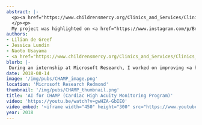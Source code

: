 ```yaml
---
abstract: |-
  <p><a href="https://www.childrensmercy.org/Clinics_and_Services/Clinics_and_Departments/Heart_Center/CHAMP_App/">CHAMP</a> (short for Cardiac High Acuity Monitoring Program) is a system developed at Children's Mercy Hospital for monitoring infants with single ventricle heart disease. During the critical months between the first and second heart surgeries, caretakers use CHAMP tablets to send daily measurements such as oxygen saturation and 15 second videos for hospital care teams to review. While the creation of CHAMP in the last few years has dramatically decreased mortality rates, most patients still experience costly trips to the emergency room and unplanned hospital readmissions. I worked on leveraging AI to help care teams discover medical complications sooner, enabling even more proactive interventions that could mitigate these issues. I communicated with medical partners at Children’s Mercy Hospital, concretized technical goals, formulated methodology, wrangled and pre-processed data, developed prediction algorithms, and drafted the team’s future work. Insights from my work have already influenced clinical practice, with the potential for further impact as the project develops.
  </p><p>
  My project was highlighted on <a href="https://www.instagram.com/p/Bn4WzxbBVx6/?utm_source=ig_web_button_share_sheet">Microsoft Research's Instagram account!</a> </p>
authors:
- Lilian de Greef
- Jessica Lundin
- Naoto Usayama
- <a href="https://www.childrensmercy.org/Clinics_and_Services/Clinics_and_Departments/Heart_Center/CHAMP_Program/CHAMP_Team/">Children's Mercy Hospital CHAMP Team</a>
blurb: |-
 During an internship at Microsoft Research, I worked on improving <a href="https://www.childrensmercy.org/Clinics_and_Services/Clinics_and_Departments/Heart_Center/CHAMP_App/">CHAMP</a>, a system for monitoring infants with single ventricle heart disease. I communicated with medical partners at Children’s Mercy Hospital, concretized technical goals, formulated methodology, wrangled and pre-processed data, developed prediction algorithms, and drafted the team’s future work. Insights from my work have already influenced clinical practice, with the potential for further impact as the project develops. Highlighted on <a href="https://www.instagram.com/p/Bn4WzxbBVx6/?utm_source=ig_web_button_share_sheet">MSR's Instagram</a>. Published as part of dissertation.
date: 2018-08-14
image: '/img/pubs/CHAMP_image.png'
location: 'Microsoft Research Redmond'
thumbnail: '/img/pubs/CHAMP_thumbnail.png'
title: 'AI for CHAMP (Cardiac High Acuity Monitoring Program)'
video: 'https://youtu.be/watch?v=gwHZA-GbIE0'
video_embed: '<iframe width="450" height="300" src="https://www.youtube.com/embed/gwHZA-GbIE0" frameborder="0" allowfullscreen></iframe>'
year: 2018
---
```

